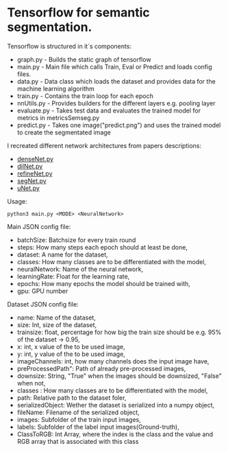 # Tensorflow for semantic segmentation. 

Tensorflow is structured in it`s components:

* graph.py - Builds the static graph of tensorflow
* main.py - Main file which calls Train, Eval or Predict and loads config files.
* data.py - Data class which loads the dataset and provides data for the machine learning algorithm
* train.py - Contains the train loop for each epoch
* nnUtils.py - Provides builders for the different layers e.g. pooling layer
* evaluate.py - Takes test data and evaluates the trained model for metrics in metricsSemseg.py
* predict.py - Takes one image("predict.png") and uses the trained model to create the segmentated  image

I recreated different network architectures from papers descriptions:

* [denseNet.py](https://arxiv.org/pdf/1611.09326.pdf)
* [dilNet.py](https://arxiv.org/pdf/1511.07122.pdf)
* [refineNet.py](http://openaccess.thecvf.com/content_cvpr_2017/papers/Lin_RefineNet_Multi-Path_Refinement_CVPR_2017_paper.pdf)
* [segNet.py](https://ieeexplore.ieee.org/stamp/stamp.jsp?tp=&arnumber=7803544)
* [uNet.py](https://arxiv.org/pdf/1505.04597.pdf)


Usage:

```
python3 main.py <MODE> <NeuralNetwork>
```

Main JSON config file:

* batchSize: Batchsize for every train round
* steps: How many steps each epoch should at least be done,
* dataset: A name for the dataset,
* classes: How many classes are to be differentiated with the model,
* neuralNetwork: Name of the neural network,
* learningRate: Float for the learning rate,
* epochs: How many epochs the model should be trained with,
* gpu: GPU number

Dataset JSON config file:

* name: Name of the dataset,
* size: Int, size of the dataset,
* trainsize: float, percentage for how big the train size should be e.g. 95% of the dataset -> 0.95,
* x: int, x value of the to be used image,
* y: int, y value of the to be used image,
* imageChannels: int, how many channels does the input image have,
* preProcessedPath": Path of already pre-processed images,
* downsize: String, "True" when the images should be downsized, "False" when not,
* classes : How many classes are to be differentiated with the model,
* path: Relative path to the dataset foler,
* serializedObject: Wether the dataset is serialized into a numpy object,
* fileName: Filename of the serialized object,
* images: Subfolder of the train input images,
* labels: Subfolder of the label input images(Ground-truth),
* ClassToRGB: Int Array, where the index is the class and the value and RGB array that is associated with this class
 